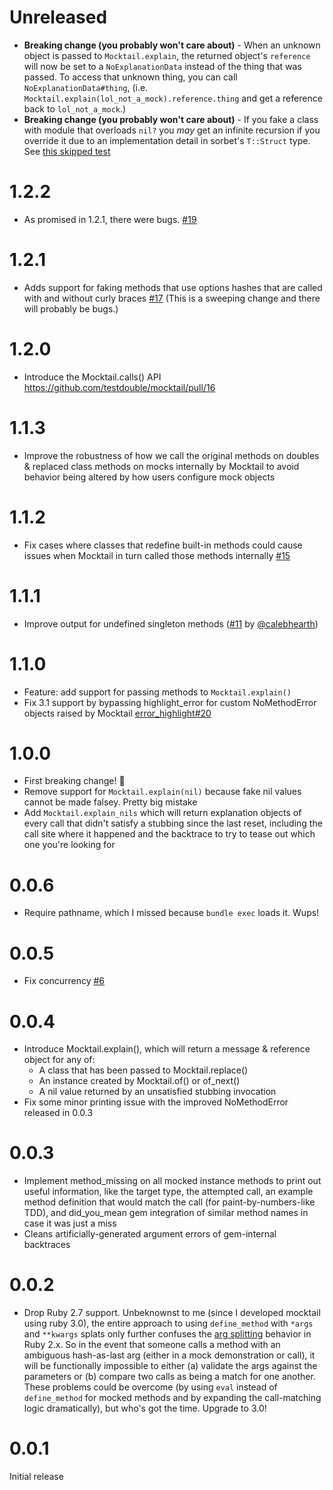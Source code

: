 # Unreleased

* **Breaking change (you probably won't care about)** - When an unknown object
  is passed to `Mocktail.explain`, the returned object's `reference` will now be
  set to a `NoExplanationData` instead of the thing that was passed. To access
  that unknown thing, you can call `NoExplanationData#thing`, (i.e.
  `Mocktail.explain(lol_not_a_mock).reference.thing` and get a reference back to
  `lol_not_a_mock`.)
* **Breaking change (you probably won't care about)** - If you fake a class with
  module that overloads `nil?` you _may_ get an infinite recursion if you
  override it due to an implementation detail in sorbet's `T::Struct` type. See
  [this skipped test](/test/safe/mocking_methodful_classes_test.rb)

# 1.2.2

* As promised in 1.2.1, there were bugs. [#19](https://github.com/testdouble/mocktail/pull/19)

# 1.2.1

* Adds support for faking methods that use options hashes that are called with
  and without curly braces [#17](https://github.com/testdouble/mocktail/pull/17)
  (This is a sweeping change and there will probably be bugs.)

# 1.2.0

* Introduce the Mocktail.calls() API https://github.com/testdouble/mocktail/pull/16

# 1.1.3

* Improve the robustness of how we call the original methods on doubles &
  replaced class methods on mocks internally by Mocktail to avoid behavior being
  altered by how users configure mock objects

# 1.1.2

* Fix cases where classes that redefine built-in methods could cause issues when
  Mocktail in turn called those methods internally
  [#15](https://github.com/testdouble/mocktail/pull/15)

# 1.1.1

* Improve output for undefined singleton methods
  ([#11](https://github.com/testdouble/mocktail/pull/11) by
  [@calebhearth](https://github.com/calebhearth))

# 1.1.0

* Feature: add support for passing methods to `Mocktail.explain()`
* Fix 3.1 support by bypassing highlight_error for custom NoMethodError objects
  raised by Mocktail [error_highlight#20](https://github.com/ruby/error_highlight/issues/20)

# 1.0.0

* First breaking change! 🎉
* Remove support for `Mocktail.explain(nil)` because fake nil values cannot be
made falsey. Pretty big mistake
* Add `Mocktail.explain_nils` which will return explanation objects of every
call that didn't satisfy a stubbing since the last reset, including the call
site where it happened and the backtrace to try to tease out which one you're
looking for

# 0.0.6

* Require pathname, which I missed because `bundle exec` loads it. Wups!

# 0.0.5

* Fix concurrency [#6](https://github.com/testdouble/mocktail/pull/6)

# 0.0.4

* Introduce Mocktail.explain(), which will return a message & reference object
  for any of:
  * A class that has been passed to Mocktail.replace()
  * An instance created by Mocktail.of() or of_next()
  * A nil value returned by an unsatisfied stubbing invocation
* Fix some minor printing issue with the improved NoMethodError released in
  0.0.3


# 0.0.3

* Implement method_missing on all mocked instance methods to print out useful
  information, like the target type, the attempted call, an example method
  definition that would match the call (for paint-by-numbers-like TDD), and
  did_you_mean gem integration of similar method names in case it was just a
  miss
* Cleans artificially-generated argument errors of gem-internal backtraces

# 0.0.2

* Drop Ruby 2.7 support. Unbeknownst to me (since I developed mocktail using
  ruby 3.0), the entire approach to using `define_method` with `*args` and
  `**kwargs` splats only further confuses the [arg
  splitting](https://www.ruby-lang.org/en/news/2019/12/12/separation-of-positional-and-keyword-arguments-in-ruby-3-0/)
  behavior in Ruby 2.x. So in the event that someone calls a method with an
  ambiguous hash-as-last arg (either in a mock demonstration or call), it will
  be functionally impossible to either (a) validate the args against the
  parameters or (b) compare two calls as being a match for one another. These
  problems could be overcome (by using `eval` instead of `define_method` for
  mocked methods and by expanding the call-matching logic dramatically), but
  who's got the time. Upgrade to 3.0!

# 0.0.1

Initial release
